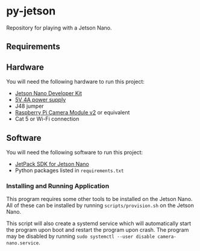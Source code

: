 # py-jetson

Repository for playing with a Jetson Nano. 


## Requirements

## Hardware

You will need the following hardware to run this project:

* [Jetson Nano Developer Kit](https://developer.nvidia.com/embedded/jetson-nano-developer-kit)
* [5V 4A power supply](https://www.amazon.com/gp/product/B07413Q5Y4/ref=as_li_tl?ie=UTF8&camp=1789&creative=9325&creativeASIN=B07413Q5Y4&linkCode=as2&tag=desertbot-20&linkId=785912983fcb0207e5d0940ebfca9423)
* J48 jumper
* [Raspberry Pi Camera Module v2](https://www.digikey.com/catalog/en/partgroup/raspberry-pi-camera-module-v2/63181?utm_adgroup=Programmers%20Dev&utm_source=google&utm_medium=cpc&utm_campaign=Dynamic%20Search_RLSA_Buyers&utm_term=&utm_content=Programmers%20Dev&gclid=Cj0KCQjwhb36BRCfARIsAKcXh6H0b37_zqrGRSlMun8dv3EY0uEGLlyEkfF78_dqaqqi8Fb2kC6oz9IaAtW8EALw_wcB) or equivalent
* Cat 5 or Wi-Fi connection

## Software

You will need the following software to run this project:

* [JetPack SDK for Jetson Nano](https://developer.nvidia.com/embedded/jetpack)
* Python packages listed in `requirements.txt` 

### Installing and Running Application

This program requires some other tools to be installed on the Jetson Nano. All of these can be installed
by running `scripts/provision.sh` on the Jetson Nano. 

This script will also create a systemd service which will automatically start the program upon boot and restart
the program upon crash. The program may be disabled by running `sudo systemctl --user disable camera-nano.service`.


